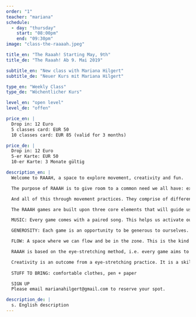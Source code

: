 ```yaml
---
order: "1"
teacher: "mariana"
schedule:
  - day: "thursday"
    start: "08:00pm"
    end: "09:30pm"
image: "class-the-raaaah.jpeg"

title_en: "The Raaah! Starting May, 9th"
title_de: "The Raaah! Ab 9. Mai 2019"

subtitle_en: "New class with Mariana Hilgert"
subtitle_de: "Neuer Kurs mit Mariana Hilgert"

type_en: "Weekly Class"
type_de: "Wöchentlicher Kurs"

level_en: "open level"
level_de: "offen"

price_en: |
  Drop in: 12 Euro  
  5 classes card: EUR 50    
  10 classes card: EUR 85 (valid for 3 months) 

price_de: |
  Drop in: 12 Euro  
  5-er Karte: EUR 50    
  10-er Karte: 3 Monate gültig

description_en: |  
  Welcome to RAAAH, a space to explore movement, creativity and fun.   

  The purpose of RAAAH is to give room to a common need we all have: expressing and getting in touch with our creativity and the non-defined, non-logical and playful parts of ourselves.   

  And all of this through movement practices. They comprise of different games that take place with and within our own bodies. Each game is like a colorful piece of a funky Lego construction kit. These games aim is to help us find our way back into our own inner playground and therefore into our ability of laughing, of feeling joy, without judgement, of playing with others, of feeling alive in our bodies. 

  The RAAAH games are built upon three core elements that will guide us throughout the whole workshop:  

  MUSIC: Every game comes with a paired song. This helps us activate our imagination and allows us to dive deeper into the experience.   

  GENEROSITY: Each game is an opportunity to be generous to ourselves. This means you can take a break anytime, that there is no right or wrong, that you can embrace your weaknesses and insecurities in a judgement-free zone.   

  FLOW: A space where we can flow and be in the zone. This is the kind of space RAAAH wills to create and hold for its participants. The RAAAH games guide us into an experience of the present moment, resetting our listening skills, our concentration range and our headspace.   

  RAAAH is based on the eye-stretching method, i.e. every game aims to expand our capacity of seeing things beyond their usual meanings.   

  Creativity is an outcome from a eye-stretching practice. It is a skill we can learn. RAAAH is the room for this learning process. RAAAH is an activator for a creative life.  
  
  STUFF TO BRING: comfortable clothes, pen + paper   

  SIGN UP   
  Please email marianahilgert@gmail.com to reserve your spot.   

description_de: |
  s. English description
---
```

